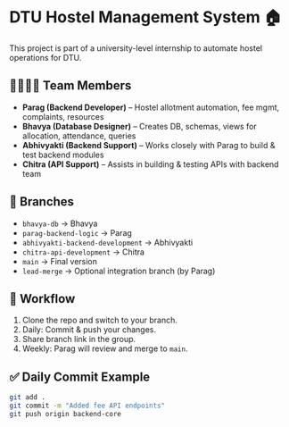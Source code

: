 # DTU Hostel Management System 🏠

This project is part of a university-level internship to automate hostel operations for DTU.

## 👨‍👩‍👧‍👦 Team Members

- **Parag (Backend Developer)** – Hostel allotment automation, fee mgmt, complaints, resources
- **Bhavya (Database Designer)** – Creates DB, schemas, views for allocation, attendance, queries
- **Abhivyakti (Backend Support)** – Works closely with Parag to build & test backend modules
- **Chitra (API Support)** – Assists in building & testing APIs with backend team

## 📂 Branches

- `bhavya-db` → Bhavya
- `parag-backend-logic` → Parag
- `abhivyakti-backend-development` → Abhivyakti
- `chitra-api-development` → Chitra
- `main` → Final version
- `lead-merge` → Optional integration branch (by Parag)

## 🔄 Workflow

1. Clone the repo and switch to your branch.
2. Daily: Commit & push your changes.
3. Share branch link in the group.
4. Weekly: Parag will review and merge to `main`.

## ✅ Daily Commit Example

```bash
git add .
git commit -m "Added fee API endpoints"
git push origin backend-core
